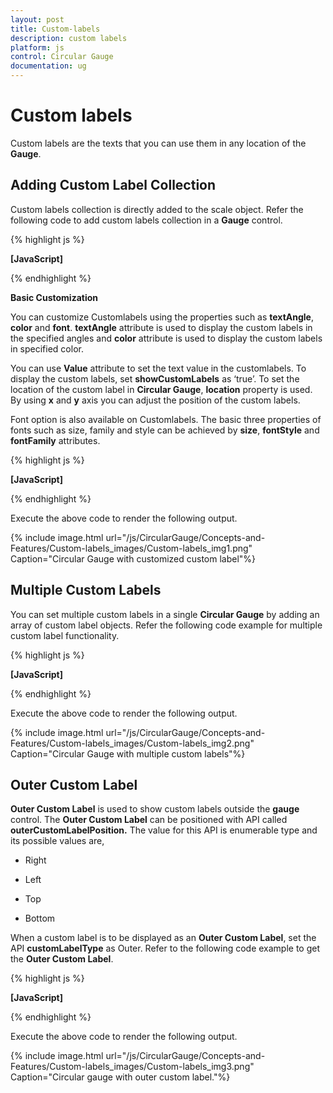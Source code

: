 ```yaml
---
layout: post
title: Custom-labels
description: custom labels
platform: js
control: Circular Gauge
documentation: ug
---
```


# Custom labels

Custom labels are the texts that you can use them in any location of the **Gauge**.

## Adding Custom Label Collection

Custom labels collection is directly added to the scale object. Refer the following code to add custom labels collection in a **Gauge** control.

{% highlight js %}

**[JavaScript]**
<div id="CircularGauge1"></div>
<script type="text/javascript">
$(function () {

//For circular gauge rendering
$("#CircularGauge1").ejCircularGauge({
scales: [{ showCustomLabels: true,
customLabels:[{
color: "Red"
}]
}]
})
});
</script>


{% endhighlight %}

**Basic Customization**

You can customize Customlabels using the properties such as **textAngle**, **color** and **font**. **textAngle** attribute is used to display the custom labels in the specified angles and **color** attribute is used to display the custom labels in specified color. 

You can use **Value** attribute to set the text value in the customlabels. To display the custom labels, set **showCustomLabels** as ‘true’. To set the location of the custom label in **Circular Gauge**, **location** property is used. By using **x** and **y** axis you can adjust the position of the custom labels.

Font option is also available on  Customlabels. The basic three properties of fonts such as size, family and style can be achieved by **size**, **fontStyle** and **fontFamily** attributes. 

{% highlight js %}

**[JavaScript]**
<div id="CircularGauge1"></div>
<script type="text/javascript">
$(function () {

// For Circular Gauge rendering
$("#CircularGauge1").ejCircularGauge({
scales: [{
size: 10,
shadowOffset: 10,
showCustomLabels: true,
showRanges: true,
showScaleBar: true,
radius: 150, size: 2,
customLabels: [{
//For setting custom label text angle
**textAngle: 10,**
//For setting custom label color
**color: "Red",**
//For setting custom label value
**value: "CustomLabel1",**
//For setting custom label font option
**font: {**
**size: "18px",**
**fontFamily: "Arial",**
**fontStyle: "bold"**
**}**,
position: { x: 180, y: 100 }
}]
}]
});
});
</script>


{% endhighlight %}



Execute the above code to render the following output.

{% include image.html url="/js/CircularGauge/Concepts-and-Features/Custom-labels_images/Custom-labels_img1.png" Caption="Circular Gauge with customized custom label"%}

## Multiple Custom Labels

You can set multiple custom labels in a single **Circular Gauge** by adding an array of custom label objects. Refer the following code example for multiple custom label functionality.

{% highlight js %}

**[JavaScript]**
<div id="CircularGauge1"></div>
<script type="text/javascript">
$(function () {

// For Circular Gauge rendering
$("#CircularGauge1").ejCircularGauge({
scales: [{
size: 10,
shadowOffset: 10,
showCustomLabels: true,
showRanges: true,
showScaleBar: true,
radius: 150, size: 2,
customLabels: [
//custom label1
{
textAngle: 10,
color: "Red",
value: "CustomLabel1",
font: {
size: "18px",
fontFamily: "Arial",
fontStyle: "bold"
},
position: { x: 180, y: 100 }
},
//custom label2
{
textAngle: 10,
color: "Green",
value: "CustomLabel2",
font: {
size: "18px",
fontFamily: "Arial",
fontStyle: "bold"
},
position: { x: 180, y: 250 }
}]


}]
});
});
</script>


{% endhighlight %}



Execute the above code to render the following output.

{% include image.html url="/js/CircularGauge/Concepts-and-Features/Custom-labels_images/Custom-labels_img2.png" Caption="Circular Gauge with multiple custom labels"%}

## Outer Custom Label

**Outer Custom Label** is used to show custom labels outside the **gauge** control. The **Outer Custom Label** can be positioned with API called **outerCustomLabelPosition.** The value for this API is enumerable type and its possible values are,

* Right

* Left

* Top

* Bottom

When a custom label is to be displayed as an **Outer Custom Label**, set the API **customLabelType** as Outer. Refer to the following code example to get the **Outer Custom Label**.

{% highlight js %}

**[JavaScript]**
<div id="CircularGauge1"></div>
<script type="text/javascript">
$(function () {
$("#CircularGauge1").ejCircularGauge({

// Sets outer custom label position.
outerCustomLabelPosition: "right",

//Defines the tooltip object.
tooltip: {

// Enables the custom label tooltip.
showCustomLabelTooltip: true,
},

// Customizes the scale options.
scales: [{
showLabels: true,
radius: 130,

// Customizes the custom label options.
customLabels: [{
value: "Average Speed",
position:{x:360, y:30},
color: "Red",
font: {
size: "18px",
fontFamily: "Arial",
fontStyle: "bold"
},

positionType: "outer",
}],

// Customizes the pointers options.
pointers: [{
value: 60,
length: 95,
}]
}]
});
});
</script>


{% endhighlight %}



Execute the above code to render the following output.

{% include image.html url="/js/CircularGauge/Concepts-and-Features/Custom-labels_images/Custom-labels_img3.png" Caption="Circular gauge with outer custom label."%}

